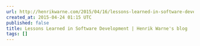 ```yaml
---
url: http://henrikwarne.com/2015/04/16/lessons-learned-in-software-development/
created_at: 2015-04-24 01:15 UTC
published: false
title: Lessons Learned in Software Development | Henrik Warne's blog
tags: []
---
```



